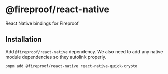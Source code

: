 # @fireproof/react-native

React Native bindings for Fireproof

## Installation

Add `@fireproof/react-native` dependency. We also need to add any native module dependencies so they autolink properly.

    pnpm add @fireproof/react-native react-native-quick-crypto
